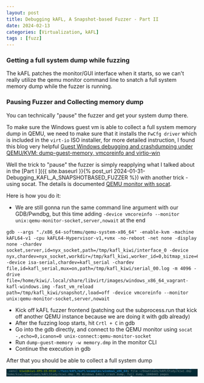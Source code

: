 ```yaml
---
layout: post
title: Debugging kAFL, A Snapshot-based Fuzzer - Part II
date: 2024-02-13
categories: [Virtualization, kAFL]
tags : [fuzz]
---
```

### Getting a full system dump while fuzzing

The kAFL patches the monitor/GUI interface when it starts, so we can't really utilize the qemu monitor command line to snatch a full system memory dump while the fuzzer is running.

### Pausing Fuzzer and Collecting memory dump

You can technically "pause" the fuzzer and get your system dump there. 

To make sure the Windows guest vm is able to collect a full system memory dump in QEMU, we need to make sure that it installs the `FwCfg driver` which is included in the `virt-io` ISO installer, for more detailed instruction, I found this blog very helpful [Guest Windows debugging and crashdumping under QEMU/KVM: dump-guest-memory, vmcoreinfo and virtio-win](https://daynix.github.io/2023/02/19/Guest-Windows-debugging-and-crashdumping-under-QEMU-KVM-dump-guest-memory-vmcoreinfo-and-virtio-win.html)

Well the trick to "pause" the fuzzer is simply reapplying what I talked about in the [Part I ]({{ site.baseurl }}{% post_url 2024-01-31-Debugging_KAFL_A_SNAPSHOTBASED_FUZZER %}) with another trick - using socat. The details is documented [QEMU monitor with socat](https://unix.stackexchange.com/questions/426652/connect-to-running-qemu-instance-with-qemu-monitor).

Here is how you do it:
- We are still gonna run the same command line argument with our GDB/Pwndbg, but this time adding `-device vmcoreinfo --monitor unix:qemu-monitor-socket,server,nowait` at the end
  
```
gdb --args "./x86_64-softmmu/qemu-system-x86_64" -enable-kvm -machine kAFL64-v1 -cpu kAFL64-Hypervisor-v1,+vmx -no-reboot -net none -display none -chardev socket,server,id=nyx_socket,path=/tmp/kafl_kiwi/interface_0 -device nyx,chardev=nyx_socket,workdir=/tmp/kafl_kiwi,worker_id=0,bitmap_size=65536,input_buffer_size=131072 -device isa-serial,chardev=kafl_serial -chardev file,id=kafl_serial,mux=on,path=/tmp/kafl_kiwi/serial_00.log -m 4096 -drive file=/home/kiwi/.local/share/libvirt/images/windows_x86_64_vagrant-kafl-windows.img -fast_vm_reload path=/tmp/kafl_kiwi/snapshot/,load=off -device vmcoreinfo --monitor unix:qemu-monitor-socket,server,nowait
```
- Kick off kAFL fuzzer frontend (patching out the subprocess.run that kick off another QEMU instance because we are doing it with gdb already)
- After the fuzzing loop starts, hit `Crtl + C` in gdb
- Go into the gdb directly, and connect to the QEMU monitor using `socat -,echo=0,icanon=0 unix-connect:qemu-monitor-socket`
- Run `dump-guest-memory -w memory.dmp` in the monitor CLI
- Continue the execution in gdb 

After that you should be able to collect a full system dump 

![](/assets/images/2024-01-31-systemdump.png)

